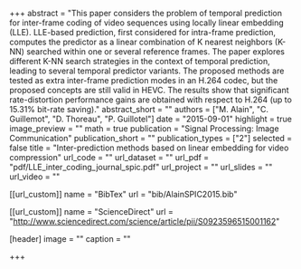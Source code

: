 +++
abstract = "This paper considers the problem of temporal prediction for inter-frame coding of video sequences using locally linear embedding (LLE). LLE-based prediction, first considered for intra-frame prediction, computes the predictor as a linear combination of K nearest neighbors (K-NN) searched within one or several reference frames. The paper explores different K-NN search strategies in the context of temporal prediction, leading to several temporal predictor variants. The proposed methods are tested as extra inter-frame prediction modes in an H.264 codec, but the proposed concepts are still valid in HEVC. The results show that significant rate-distortion performance gains are obtained with respect to H.264 (up to 15.31% bit-rate saving)."
abstract_short = ""
authors = ["M. Alain", "C. Guillemot", "D. Thoreau", "P. Guillotel"]
date = "2015-09-01"
highlight = true
image_preview = ""
math = true
publication = "Signal Processing: Image Communication"
publication_short = ""
publication_types = ["2"]
selected = false
title = "Inter-prediction methods based on linear embedding for video compression"
url_code = ""
url_dataset = ""
url_pdf = "pdf/LLE_inter_coding_journal_spic.pdf"
url_project = ""
url_slides = ""
url_video = ""

[[url_custom]]
name = "BibTex"
url = "bib/AlainSPIC2015.bib"

[[url_custom]]
name = "ScienceDirect"
url = "http://www.sciencedirect.com/science/article/pii/S0923596515001162"


[header]
image = ""
caption = ""

+++

